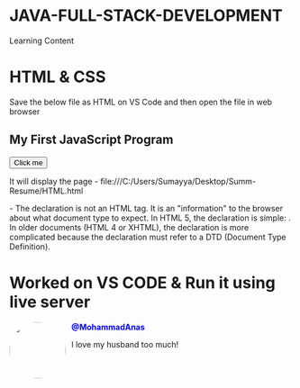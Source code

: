 # JAVA-FULL-STACK-DEVELOPMENT
Learning Content

# HTML & CSS
Save the below file as HTML on VS Code and then open the file in web browser

<!DOCTYPE html>
<html>
<head>
 <title>My First JavaScript</title>
</head>
<body>
<h2>My First JavaScript Program</h2>
<button onclick=”displayMessage()”>Click
me
</button>
<p id=”demo”></p>
<script>
function displayMessage() {
 document.querySelector(“#demo”).
textContent = “Welcome to your first
JavaScript program.”;
}
</script>
</body>
</html>
</html>

It will display the page - file:///C:/Users/Sumayya/Desktop/Summ-Resume/HTML.html 


<!DOCTYPE html> - The declaration is not an HTML tag. It is an "information" to the browser about what document type to expect. In HTML 5, the declaration is simple: <!DOCTYPE html>. In older documents (HTML 4 or XHTML), the declaration is more complicated because the declaration must refer to a DTD (Document Type Definition).

# Worked on VS CODE & Run it using live server
<!DOCTYPE html>
<html>
    <head>
        <title>My first Webpage</title>
        <style>
            img {
                width: 100px;
                border-radius: 60px; 
            float: left; 
        margin-right: 10px;         }
        p.username {
            font-weight: bold;
            color: blue;
        }
        </style>
        <body>
            <img src="images/Anass.png">
            <p class="username">@MohammadAnas</p>
            <p>I love my husband too much!</p>
        </body>
    </head>
</html>

